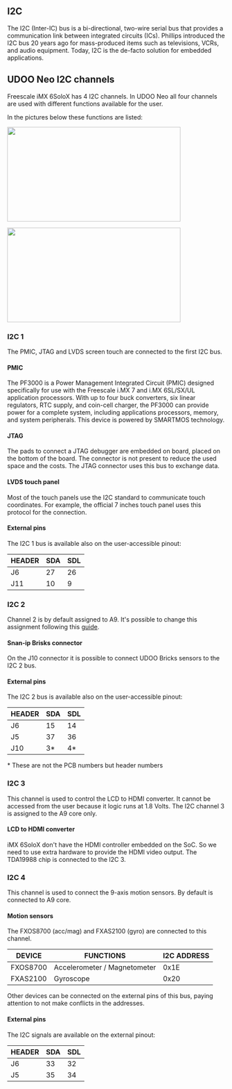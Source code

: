 ## I2C
The I2C (Inter-IC) bus is a bi-directional, two-wire serial bus that provides a communication link between integrated circuits (ICs). Phillips introduced the I2C bus 20 years ago for mass-produced items such as televisions, VCRs, and audio equipment. Today, I2C is the de-facto solution for embedded applications.

## UDOO Neo I2C channels
Freescale iMX 6SoloX has 4 I2C channels. In UDOO Neo all four channels are used with different functions available for the user.

In the pictures below these functions are listed:

<a href="../img/gionji/DOCS_i2c_channels.JPG" target="_blank"><img style="width:400px; height:218px" src="../img/gionji/DOCS_i2c_channels.JPG"></a>

<a href="../img/gionji/DOCS_i2c_pads.PNG" target="_blank"><img style="width:400px; height:218px" src="../img/gionji/DOCS_i2c_pads.PNG"></a>

### I2C 1
The PMIC, JTAG and LVDS screen touch are connected to the first I2C bus.

#### PMIC
The PF3000 is a Power Management Integrated Circuit (PMIC) designed specifically for use with the Freescale i.MX 7 and i.MX 6SL/SX/UL application processors. With up to four buck converters, six linear regulators, RTC supply, and coin-cell charger, the PF3000 can provide power for a complete system, including applications processors, memory, and system peripherals. This device is powered by SMARTMOS technology.

#### JTAG
The pads to connect a JTAG debugger are embedded on board, placed on the bottom of the board. The connector is not present to reduce the used space and the costs. The JTAG connector uses this bus to exchange data.

#### LVDS touch panel
Most of the touch panels use the I2C standard to communicate touch coordinates. For example, the official 7 inches touch panel uses this protocol for the connection.

#### External pins
The I2C 1 bus is available also on the user-accessible pinout:

| HEADER | SDA | SDL |
|--------|-----|-----|
| J6     | 27  | 26  |
| J11    | 10  | 9   |


### I2C 2
Channel 2 is by default assigned to A9. It's possible to change this assignment following this [guide](http://www.udoo.org/docs-neo/Cookbook_Linux/Device_Tree_Editor.html).

#### Snan-ip Brisks connector
On the J10 connector it is possible to connect UDOO Bricks sensors to the I2C 2 bus.

#### External pins
The I2C 2 bus is available also on the user-accessible pinout:

| HEADER | SDA  | SDL  |
|--------|------|------|
| J6     | 15   | 14   |
| J5     | 37   | 36   |
| J10    | 3\*  | 4\*  |

\* These are not the PCB numbers but header numbers 


### I2C 3
This channel is used to control the LCD to HDMI converter. It cannot be accessed from the user because it logic runs at 1.8 Volts.
The I2C channel 3 is assigned to the A9 core only.

#### LCD to HDMI converter
iMX 6SoloX don't have the HDMI controller embedded on the SoC. So we need to use extra hardware to provide the HDMI video output.
The TDA19988 chip is connected to the I2C 3.


### I2C 4
This channel is used to connect the 9-axis motion sensors. By default is connected to A9 core.

#### Motion sensors
The FXOS8700 (acc/mag) and FXAS2100 (gyro) are connected to this channel.

| DEVICE   | FUNCTIONS                    | I2C ADDRESS |
|----------|------------------------------|-------------|
| FXOS8700 | Accelerometer / Magnetometer | 0x1E        |
| FXAS2100 | Gyroscope                    | 0x20        |

Other devices can be connected on the external pins of this bus, paying attention to not make conflicts in the addresses.


#### External pins
The I2C signals are available on the external pinout:

| HEADER | SDA | SDL |
|--------|-----|-----|
| J6     | 33  | 32  |
| J5     | 35  | 34  |
